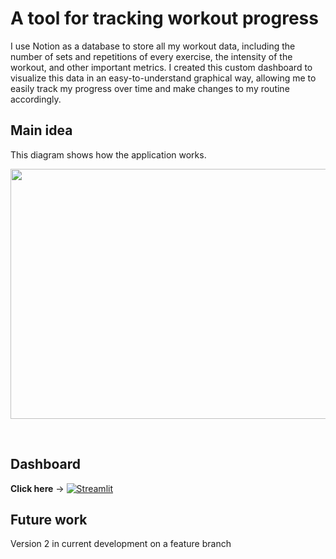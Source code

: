 # A tool for tracking workout progress

I use Notion as a database to store all my workout data, including the number of sets and repetitions of every exercise, the intensity of the workout, and other important metrics. I created this custom dashboard to visualize this data in an easy-to-understand graphical way, allowing me to easily track my progress over time and make changes to my routine accordingly. 

## Main idea

This diagram shows how the application works.

<p align="center">
<img src="https://user-images.githubusercontent.com/13052324/201627115-3e7976da-a8cc-4211-be73-7ae31d08f065.jpg" width="700" height="400">
</p>


<br />

## Dashboard
**Click here** &#8594;
[![Streamlit](https://static.streamlit.io/badges/streamlit_badge_black_white.svg)](https://arcb01-workout-tracker-workout-dashboard-6u1ewl.streamlit.app/)

## Future work
Version 2 in current development on a feature branch

